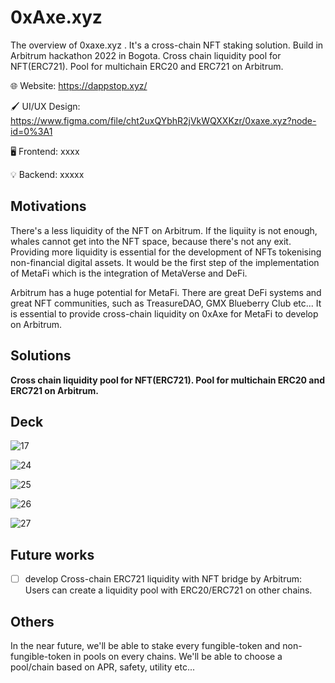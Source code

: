 # 0xAxe.xyz
The overview of 0xaxe.xyz . It's a cross-chain NFT staking solution. Build in Arbitrum hackathon 2022 in Bogota.
Cross chain liquidity pool for NFT(ERC721). Pool for multichain ERC20 and ERC721 on Arbitrum. 

🌐 Website: https://dappstop.xyz/

🖌️ UI/UX Design: https://www.figma.com/file/cht2uxQYbhR2jVkWQXXKzr/0xaxe.xyz?node-id=0%3A1

🖥️ Frontend: xxxx

💡 Backend: xxxxx


## Motivations
There's a less liquidity of the NFT on Arbitrum. If the liquiity is not enough, whales cannot get into the NFT space, because there's not any exit.
Providing more liquidity is essential for the development of NFTs tokenising non-financial digital assets. It would be the first step of the implementation of MetaFi which is the integration of MetaVerse and DeFi.

Arbitrum has a huge potential for MetaFi. There are great DeFi systems and great NFT communities, such as TreasureDAO, GMX Blueberry Club etc... It is essential to provide cross-chain liquidity on 0xAxe for MetaFi to develop on Arbitrum.

## Solutions
**Cross chain liquidity pool for NFT(ERC721). Pool for multichain ERC20 and ERC721 on Arbitrum.**


## Deck

![17](https://user-images.githubusercontent.com/45459057/196048682-7749d213-9611-4ad7-b353-8214708e3866.png)

![24](https://user-images.githubusercontent.com/45459057/196048692-1bdce4bb-d351-4710-841e-363b59bb4265.png)

![25](https://user-images.githubusercontent.com/45459057/196048697-fbb335b2-a102-4f30-8b70-f9c817f4200c.png)

![26](https://user-images.githubusercontent.com/45459057/196048712-4b6139cf-9cf7-4d27-9d8b-4e14299a46ae.png)

![27](https://user-images.githubusercontent.com/45459057/196048718-6303e43e-d6fe-41b8-90fd-5cd7cc84ea58.png)


## Future works
- [ ] develop Cross-chain ERC721 liquidity with NFT bridge by Arbitrum: 
Users can create a liquidity pool with ERC20/ERC721 on other chains. 

## Others 
In the near future, we'll be able to stake every fungible-token and non-fungible-token in pools on every chains. We'll be able to choose a pool/chain based on APR, safety, utility etc... 
